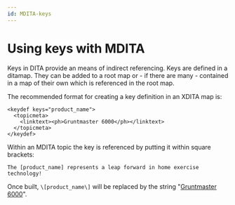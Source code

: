 ```yaml
---
id: MDITA-keys
---
```


# Using keys with MDITA

Keys in DITA provide an means of indirect referencing. Keys are defined in a ditamap. They can be added to a root map or - if there are many - contained in a map of their own which is referenced in the root map.

The recommended format for creating a key definition in an XDITA map is:
```
<keydef keys="product_name">
  <topicmeta>
    <linktext><ph>Gruntmaster 6000</ph></linktext>
  </topicmeta>
</keydef>
```
Within an MDITA topic the key is referenced by putting it within square brackets:
```
The [product_name] represents a leap forward in home exercise technology! 
```
Once built, `\[product_name\]` will be replaced by the string "[Gruntmaster 6000](https://dilbert.fandom.com/wiki/The_Gruntmaster_6000)".
